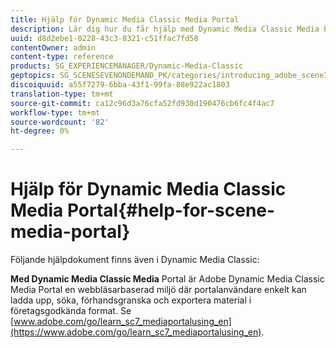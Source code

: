 ```yaml
---
title: Hjälp för Dynamic Media Classic Media Portal
description: Lär dig hur du får hjälp med Dynamic Media Classic Media Portal.
uuid: d8d2ebe1-0228-43c3-8321-c51ffac7fd58
contentOwner: admin
content-type: reference
products: SG_EXPERIENCEMANAGER/Dynamic-Media-Classic
geptopics: SG_SCENESEVENONDEMAND_PK/categories/introducing_adobe_scene7
discoiquuid: a55f7279-6bba-43f1-99fa-88e922ac1803
translation-type: tm+mt
source-git-commit: ca12c96d3a76cfa52fd930d190476cb6fc4f4ac7
workflow-type: tm+mt
source-wordcount: '82'
ht-degree: 0%

---
```



# Hjälp för Dynamic Media Classic Media Portal{#help-for-scene-media-portal}

Följande hjälpdokument finns även i Dynamic Media Classic:

**Med Dynamic Media Classic Media** Portal är Adobe Dynamic Media Classic Media Portal en webbläsarbaserad miljö där portalanvändare enkelt kan ladda upp, söka, förhandsgranska och exportera material i företagsgodkända format. Se [www.adobe.com/go/learn_sc7_mediaportalusing_en](https://www.adobe.com/go/learn_sc7_mediaportalusing_en).
